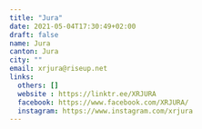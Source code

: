 ```yaml
---
title: "Jura"
date: 2021-05-04T17:30:49+02:00
draft: false
name: Jura
canton: Jura
city: ""
email: xrjura@riseup.net
links:
  others: []
  website : https://linktr.ee/XRJURA
  facebook: https://www.facebook.com/XRJURA/
  instagram: https://www.instagram.com/xrjura
---
```


